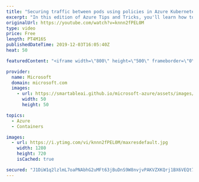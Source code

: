 ```yaml
---
title: "Securing traffic between pods using policies in Azure Kubernetes Service | Azure Tips and Tricks"
excerpt: "In this edition of Azure Tips and Tricks, you'll learn how to secure traffic between pods using network policies in Azure Kubernetes Service (AKS). Securing traffic between components in your Kubernetes cluster is very important, and you can do it with the Azure Kubernetes Service network policies."
originalUrl: https://youtube.com/watch?v=knnn2fPEL0M
type: video
price: Free
length: PT4M16S
publishedDateTime: 2019-12-03T16:05:40Z
heat: 50

featuredContent: "<iframe width=\"800\" height=\"500\" frameborder=\"0\" src=\"https://www.youtube.com/embed/knnn2fPEL0M\" allow=\"accelerometer; autoplay; encrypted-media; gyroscope; picture-in-picture\" allowfullscreen></iframe>"

provider:
  name: Microsoft
  domain: microsoft.com
  images:
    - url: https://smartableai.github.io/microsoft-azure/assets/images/organizations/microsoft.com-50x50.jpg
      width: 50
      height: 50

topics:
  - Azure
  - Containers

images:
  - url: https://i.ytimg.com/vi/knnn2fPEL0M/maxresdefault.jpg
    width: 1280
    height: 720
    isCached: true

secured: "J1DiW1q2lzlmL7oaPNAbhG2uMFt63jBuDnS9W8nvjvPAKVZXKQrj1BX6VEQt7gecZGUACVJeGW/Su0rxNdI/f1p8L1mb0ILieQUH9mPAYzfODYbASCEUfLKxyFbxrnMxcBukM11ULiQ9/XBth97WIv7/zE7tOI4eUzjg/vhl81JPA1RxsT4kWIW8G+5nnuTnB9pid9qEWKcSPWKCNe8t6fN3XMOCYDdPy1OpzL2nkUKga9BF0T1jJh9+KAZF1PM3EcB7F050obTrYelppCzVLVMcOWFHpG0nz9SR7HdXUH4i4x0SApR4XBzELjQJIFyvp1n9csQ+2M9YIBTCPmi8HgIFr1/FhBa+GiHU2xOaZ2HvgvWhwYMf3UyBX8cAcGIS9qwfnTYCpcsz+U82O3UzRxDfu8/YyD8kbjU7ViXKzIM=;hpMbzy1vIQ0RNyM1PV0tjQ=="
---
```


